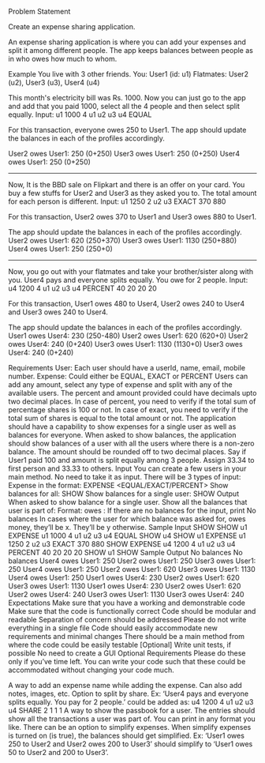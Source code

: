 Problem Statement

Create an expense sharing application.

An expense sharing application is where you can add your expenses and split it among different people. The app keeps balances between people as in who owes how much to whom.

Example
You live with 3 other friends.
You: User1 (id: u1)
Flatmates: User2 (u2), User3 (u3), User4 (u4)

This month's electricity bill was Rs. 1000.
Now you can just go to the app and add that you paid 1000,
select all the 4 people and then select split equally.
Input: u1 1000 4 u1 u2 u3 u4 EQUAL

For this transaction, everyone owes 250 to User1.
The app should update the balances in each of the profiles accordingly.

User2 owes User1: 250 (0+250)
User3 owes User1: 250 (0+250)
User4 owes User1: 250 (0+250)

---

Now, It is the BBD sale on Flipkart and there is an offer on your card.
You buy a few stuffs for User2 and User3 as they asked you to.
The total amount for each person is different.
Input: u1 1250 2 u2 u3 EXACT 370 880

For this transaction, User2 owes 370 to User1 and User3 owes 880 to User1.

The app should update the balances in each of the profiles accordingly.
User2 owes User1: 620 (250+370)
User3 owes User1: 1130 (250+880)
User4 owes User1: 250 (250+0)

---

Now, you go out with your flatmates and take your brother/sister along with you.
User4 pays and everyone splits equally. You owe for 2 people.
Input: u4 1200 4 u1 u2 u3 u4 PERCENT 40 20 20 20

For this transaction, User1 owes 480 to User4, User2 owes 240 to User4 and User3 owes 240 to User4.

The app should update the balances in each of the profiles accordingly.
User1 owes User4: 230 (250-480)
User2 owes User1: 620 (620+0)
User2 owes User4: 240 (0+240)
User3 owes User1: 1130 (1130+0)
User3 owes User4: 240 (0+240)
    
Requirements
User: Each user should have a userId, name, email, mobile number.
Expense: Could either be EQUAL, EXACT or PERCENT
Users can add any amount, select any type of expense and split with any of the available users.
The percent and amount provided could have decimals upto two decimal places.
In case of percent, you need to verify if the total sum of percentage shares is 100 or not.
In case of exact, you need to verify if the total sum of shares is equal to the total amount or not.
The application should have a capability to show expenses for a single user as well as balances for everyone.
When asked to show balances, the application should show balances of a user with all the users where there is a non-zero balance.
The amount should be rounded off to two decimal places. Say if User1 paid 100 and amount is split equally among 3 people. Assign 33.34 to first person and 33.33 to others.
Input
You can create a few users in your main method. No need to take it as input.
There will be 3 types of input:
Expense in the format: EXPENSE <user-id-of-person-who-paid> <no-of-users> <space-separated-list-of-users> <EQUAL/EXACT/PERCENT> <space-separated-values-in-case-of-non-equal>
Show balances for all: SHOW
Show balances for a single user: SHOW <user-id>
Output
When asked to show balance for a single user. Show all the balances that user is part of:
Format: <user-id-of-x> owes <user-id-of-y>: <amount>
If there are no balances for the input, print No balances
In cases where the user for which balance was asked for, owes money, they’ll be x. They’ll be y otherwise.
Sample Input
SHOW
SHOW u1
EXPENSE u1 1000 4 u1 u2 u3 u4 EQUAL
SHOW u4
SHOW u1
EXPENSE u1 1250 2 u2 u3 EXACT 370 880
SHOW
EXPENSE u4 1200 4 u1 u2 u3 u4 PERCENT 40 20 20 20
SHOW u1
SHOW
Sample Output
No balances
No balances
User4 owes User1: 250
User2 owes User1: 250
User3 owes User1: 250
User4 owes User1: 250
User2 owes User1: 620
User3 owes User1: 1130
User4 owes User1: 250
User1 owes User4: 230
User2 owes User1: 620
User3 owes User1: 1130
User1 owes User4: 230
User2 owes User1: 620
User2 owes User4: 240
User3 owes User1: 1130
User3 owes User4: 240
Expectations
Make sure that you have a working and demonstrable code
Make sure that the code is functionally correct
Code should be modular and readable
Separation of concern should be addressed
Please do not write everything in a single file
Code should easily accommodate new requirements and minimal changes
There should be a main method from where the code could be easily testable
[Optional] Write unit tests, if possible
No need to create a GUI
Optional Requirements
Please do these only if you’ve time left. You can write your code such that these could be accommodated without changing your code much.

A way to add an expense name while adding the expense. Can also add notes, images, etc.
Option to split by share. Ex: ‘User4 pays and everyone splits equally. You pay for 2 people.’ could be added as: u4 1200 4 u1 u2 u3 u4 SHARE 2 1 1 1
A way to show the passbook for a user. The entries should show all the transactions a user was part of. You can print in any format you like.
There can be an option to simplify expenses. When simplify expenses is turned on (is true), the balances should get simplified. Ex: ‘User1 owes 250 to User2 and User2 owes 200 to User3’ should simplify to ‘User1 owes 50 to User2 and 200 to User3’.